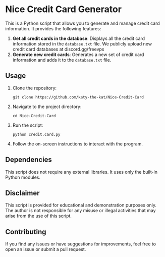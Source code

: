 # Nice Credit Card Generator

This is a Python script that allows you to generate and manage credit card information. It provides the following features:

1. **Get all credit cards in the database**: Displays all the credit card information stored in the `database.txt` file. We publicly upload new credit card databases at discord.gg/freevps
3. **Generate new credit cards**: Generates a new set of credit card information and adds it to the `database.txt` file.

## Usage

1. Clone the repository:

   ```
   git clone https://github.com/katy-the-kat/Nice-Credit-Card
   ```

2. Navigate to the project directory:

   ```
   cd Nice-Credit-Card
   ```

3. Run the script:

   ```
   python credit.card.py
   ```

4. Follow the on-screen instructions to interact with the program.

## Dependencies

This script does not require any external libraries. It uses only the built-in Python modules.

## Disclaimer

This script is provided for educational and demonstration purposes only. The author is not responsible for any misuse or illegal activities that may arise from the use of this script.

## Contributing

If you find any issues or have suggestions for improvements, feel free to open an issue or submit a pull request.
